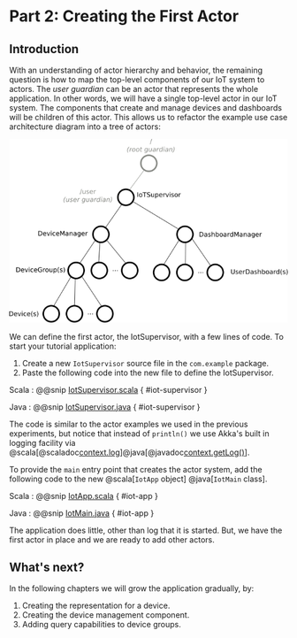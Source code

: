# Part 2: Creating the First Actor

## Introduction

With an understanding of actor hierarchy and behavior, the remaining question is how to map the top-level components of our IoT system to actors. The _user guardian_ can be an actor that represents the whole application. In other words, we will have a single top-level actor in our IoT system. The components that create and manage devices and dashboards will be children of this actor. This allows us to refactor the example use case architecture diagram into a tree of actors:

![actor tree diagram of the architecture](diagrams/arch_tree_diagram.png)

We can define the first actor, the IotSupervisor, with a few lines of code. To start your tutorial application:

1. Create a new `IotSupervisor` source file in the `com.example` package.
1. Paste the following code into the new file to define the IotSupervisor.

Scala
:   @@snip [IotSupervisor.scala](/akka-docs/src/test/scala/typed/tutorial_2/IotSupervisor.scala) { #iot-supervisor }

Java
:   @@snip [IotSupervisor.java](/akka-docs/src/test/java/jdocs/typed/tutorial_2/IotSupervisor.java) { #iot-supervisor }

The code is similar to the actor examples we used in the previous experiments, but notice that instead of `println()` we use Akka's built in logging facility via @scala[@scaladoc[context.log](akka.actor.typed.scaladsl.ActorContext#log:org.slf4j.Logger)]@java[@javadoc[context.getLog()](akka.actor.typed.javadsl.ActorContext#getLog())].

To provide the `main` entry point that creates the actor system, add the following code to the new @scala[`IotApp` object] @java[`IotMain` class].

Scala
:   @@snip [IotApp.scala](/akka-docs/src/test/scala/typed/tutorial_2/IotApp.scala) { #iot-app }

Java
:   @@snip [IotMain.java](/akka-docs/src/test/java/jdocs/typed/tutorial_2/IotMain.java) { #iot-app }

The application does little, other than log that it is started. But, we have the first actor in place and we are ready to add other actors.

## What's next?

In the following chapters we will grow the application gradually, by:

 1. Creating the representation for a device.
 2. Creating the device management component.
 3. Adding query capabilities to device groups.

